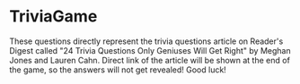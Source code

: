 # TriviaGame

These questions directly represent the trivia questions article on Reader's Digest called "24 Trivia Questions Only Geniuses Will Get Right" by Meghan Jones and Lauren Cahn. Direct link of the article will be shown at the end of the game, so the answers will not get revealed! Good luck!